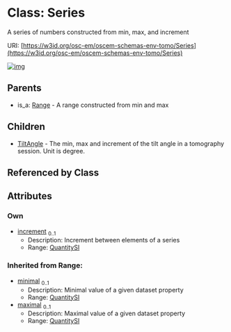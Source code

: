 
# Class: Series

A series of numbers constructed from min, max, and increment

URI: [https://w3id.org/osc-em/oscem-schemas-env-tomo/Series](https://w3id.org/osc-em/oscem-schemas-env-tomo/Series)


[![img](https://yuml.me/diagram/nofunky;dir:TB/class/[TiltAngle],[QuantitySI]<increment%200..1-++[Series],[Series]^-[TiltAngle],[Range]^-[Series],[Range],[QuantitySI])](https://yuml.me/diagram/nofunky;dir:TB/class/[TiltAngle],[QuantitySI]<increment%200..1-++[Series],[Series]^-[TiltAngle],[Range]^-[Series],[Range],[QuantitySI])

## Parents

 *  is_a: [Range](Range.md) - A range constructed from min and max

## Children

 * [TiltAngle](TiltAngle.md) - The min, max and increment of the tilt angle in a tomography session. Unit is degree.

## Referenced by Class


## Attributes


### Own

 * [increment](increment.md)  <sub>0..1</sub>
     * Description: Increment between elements of a series
     * Range: [QuantitySI](QuantitySI.md)

### Inherited from Range:

 * [minimal](minimal.md)  <sub>0..1</sub>
     * Description: Minimal value of a given dataset property
     * Range: [QuantitySI](QuantitySI.md)
 * [maximal](maximal.md)  <sub>0..1</sub>
     * Description: Maximal value of a given dataset property
     * Range: [QuantitySI](QuantitySI.md)
